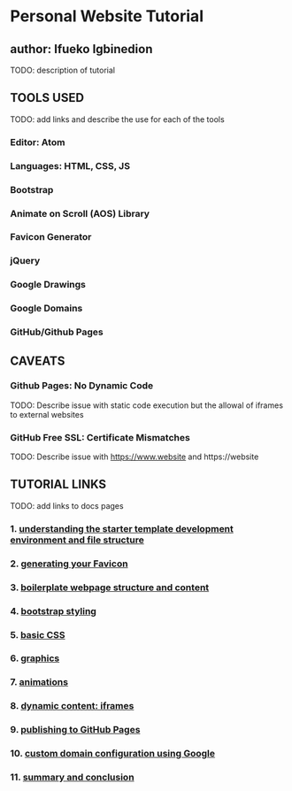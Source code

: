 # Personal Website Tutorial
## author: Ifueko Igbinedion
TODO: description of tutorial

## TOOLS USED
TODO: add links and describe the use for each of the tools

### Editor: Atom

### Languages: HTML, CSS, JS

### Bootstrap

### Animate on Scroll (AOS) Library

### Favicon Generator

### jQuery

### Google Drawings

### Google Domains

### GitHub/Github Pages

## CAVEATS

### Github Pages: No Dynamic Code
TODO: Describe issue with static code execution but the allowal of iframes to external websites


### GitHub Free SSL: Certificate Mismatches
TODO: Describe issue with https://www.website and https://website


## TUTORIAL LINKS
TODO: add links to docs pages

### 1. [understanding the starter template development environment and file structure](docs/0.Setup.md)
### 2. [generating your Favicon](docs/1.Favicons.md)
### 3. [boilerplate webpage structure and content](docs/2.Basic_Structure_And_Content.md)
### 4. [bootstrap styling](docs/3.Boostrap.md)
### 5. [basic CSS](docs/4.CSS_Basics.md)
### 6. [graphics](docs/5.Easy_Graphics.md)
### 7. [animations](docs/6.Easy_Animations.md)
### 8. [dynamic content: iframes](docs/7.Dynamic_Content.md)
### 9. [publishing to GitHub Pages](docs/8.Github_Pages.md)
### 10. [custom domain configuration using Google](docs/9.Custom_Domains.md)
### 11. [summary and conclusion](docs/10.Conclusion.md)
